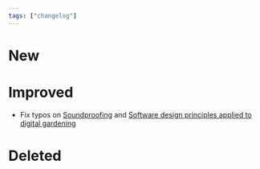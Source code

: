 ```yaml
---
tags: ["changelog"]
---
```

# New

# Improved
- Fix typos on [Soundproofing](Soundproofing.md) and [Software design principles applied to digital gardening](Software%20design%20principles%20applied%20to%20digital%20gardening.md)

# Deleted
